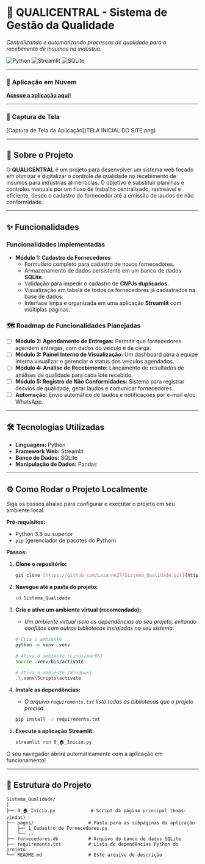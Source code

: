 # 🏢 QUALICENTRAL - Sistema de Gestão da Qualidade

*Centralizando e automatizando processos de qualidade para o recebimento de insumos na indústria.*

![Python](https://img.shields.io/badge/Python-3776AB?style=for-the-badge&logo=python&logoColor=white)
![Streamlit](https://img.shields.io/badge/Streamlit-FF4B4B?style=for-the-badge&logo=streamlit&logoColor=white)
![SQLite](https://img.shields.io/badge/SQLite-003B57?style=for-the-badge&logo=sqlite&logoColor=white)

---

### 🚀 **Aplicação em Nuvem**

**[Acesse a aplicação aqui!](https://sistemaqualidade.streamlit.app/)**

---

### 📸 **Captura de Tela**

[Captura de Tela da Aplicação](TELA INICIAL DO SITE.png)

---

## 📝 Sobre o Projeto

O **QUALICENTRAL** é um projeto para desenvolver um sistema web focado em otimizar e digitalizar o controle de qualidade no recebimento de insumos para indústrias alimentícias. O objetivo é substituir planilhas e controles manuais por um fluxo de trabalho centralizado, rastreável e eficiente, desde o cadastro do fornecedor até a emissão de laudos de não conformidade.

---

## ✨ Funcionalidades

### Funcionalidades Implementadas

* **Módulo 1: Cadastro de Fornecedores**
    * Formulário completo para cadastro de novos fornecedores.
    * Armazenamento de dados persistente em um banco de dados **SQLite**.
    * Validação para impedir o cadastro de **CNPJs duplicados**.
    * Visualização em tabela de todos os fornecedores já cadastrados na base de dados.
    * Interface limpa e organizada em uma aplicação **Streamlit** com múltiplas páginas.

### 🗺️ Roadmap de Funcionalidades Planejadas

-   [ ] **Módulo 2: Agendamento de Entregas:** Permitir que fornecedores agendem entregas, com dados do veículo e da carga.
-   [ ] **Módulo 3: Painel Interno de Visualização:** Um dashboard para a equipe interna visualizar e gerenciar o status dos veículos agendados.
-   [ ] **Módulo 4: Análise de Recebimento:** Lançamento de resultados de análises de qualidade para cada lote recebido.
-   [ ] **Módulo 5: Registro de Não Conformidades:** Sistema para registrar desvios de qualidade, gerar laudos e comunicar fornecedores.
-   [ ] **Automação:** Envio automático de laudos e notificações por e-mail e/ou WhatsApp.

---

## 🛠️ Tecnologias Utilizadas

* **Linguagem:** Python
* **Framework Web:** Streamlit
* **Banco de Dados:** SQLite
* **Manipulação de Dados:** Pandas

---

## ⚙️ Como Rodar o Projeto Localmente

Siga os passos abaixo para configurar e executar o projeto em seu ambiente local.

**Pré-requisitos:**
* Python 3.8 ou superior
* `pip` (gerenciador de pacotes do Python)

**Passos:**

1.  **Clone o repositório:**
    ```bash
    git clone [https://github.com/Laianne27/Sistema_Qualidade.git](https://github.com/Laianne27/Sistema_Qualidade.git)
    ```

2.  **Navegue até a pasta do projeto:**
    ```bash
    cd Sistema_Qualidade
    ```

3.  **Crie e ative um ambiente virtual (recomendado):**
    * *Um ambiente virtual isola as dependências do seu projeto, evitando conflitos com outras bibliotecas instaladas no seu sistema.*
    ```bash
    # Cria o ambiente
    python -m venv .venv

    # Ativa o ambiente (Linux/macOS)
    source .venv/bin/activate

    # Ativa o ambiente (Windows)
    .\.venv\Scripts\activate
    ```

4.  **Instale as dependências:**
    * *O arquivo `requirements.txt` lista todas as bibliotecas que o projeto precisa.*
    ```bash
    pip install -r requirements.txt
    ```

5.  **Execute a aplicação Streamlit:**
    ```bash
    streamlit run 0_🏠_Início.py
    ```

O seu navegador abrirá automaticamente com a aplicação em funcionamento!

---

## 📂 Estrutura do Projeto

```
Sistema_Qualidade/
│
├── 0_🏠_Início.py             # Script da página principal (boas-vindas)
├── pages/                    # Pasta para as subpáginas da aplicação
│   ├── 1_Cadastro de Fornecedores.py
│   └── ...
├── fornecedores.db           # Arquivo do banco de dados SQLite
├── requirements.txt          # Lista de dependências Python do projeto
└── README.md                 # Este arquivo de descrição
```